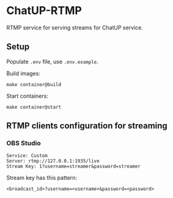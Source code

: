 # ChatUP-RTMP

RTMP service for serving streams for ChatUP service.

## Setup

Populate `.env` file, use `.env.example`.

Build images:
```
make container@build
```

Start containers:
```
make container@start
```

## RTMP clients configuration for streaming

### OBS Studio

```
Service: Custom
Server: rtmp://127.0.0.1:1935/live
Stream Key: 1?username=streamer&password=streamer
```

Stream key has this pattern:
```
<broadcast_id>?username=<username>&password=<password>
```
